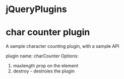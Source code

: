 # jQueryPlugins

# char counter plugin

A sample character counting plugin, with a sample API

plugin name: charCounter
Options: 
1. maxlength prop on the element
2. destroy - destroies the plugin
